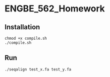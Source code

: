 # ENGBE_562_Homework


## Installation
```
chmod +x compile.sh
./compile.sh
```
## Run
```
./seqalign test_x.fa test_y.fa
```
